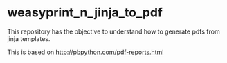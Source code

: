 # weasyprint_n_jinja_to_pdf
This repository has the objective to understand how to generate pdfs from jinja templates.

This is based on http://pbpython.com/pdf-reports.html